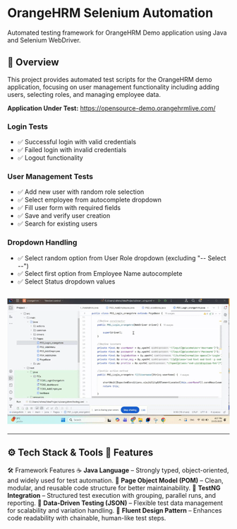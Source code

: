 # OrangeHRM Selenium Automation

Automated testing framework for OrangeHRM Demo application using Java and Selenium WebDriver.



## 🎯 Overview

This project provides automated test scripts for the OrangeHRM demo application, focusing on user management functionality including adding users, selecting roles, and managing employee data.

**Application Under Test:** https://opensource-demo.orangehrmlive.com/



### Login Tests
- ✅ Successful login with valid credentials
- ✅ Failed login with invalid credentials
- ✅ Logout functionality

### User Management Tests
- ✅ Add new user with random role selection
- ✅ Select employee from autocomplete dropdown
- ✅ Fill user form with required fields
- ✅ Save and verify user creation
- ✅ Search for existing users


### Dropdown Handling
- ✅ Select random option from User Role dropdown (excluding "-- Select --")
- ✅ Select first option from Employee Name autocomplete
- ✅ Select Status dropdown values

## !["C:\Users\rahma\IdeaProjects\orangehrm\GIF_Orange.gif"](GIF_Orange.gif)

---

## ⚙️ Tech Stack & Tools 🔑 Features
🛠 Framework Features
☕ **Java Language** – Strongly typed, object-oriented, and widely used for test automation.
🧩 **Page Object Model (POM)** – Clean, modular, and reusable code structure for better maintainability.
🧪 **TestNG Integration** – Structured test execution with grouping, parallel runs, and reporting.
📂 **Data-Driven Testing (JSON)** – Flexible test data management for scalability and variation handling.
🎨 **Fluent Design Pattern** – Enhances code readability with chainable, human-like test steps. 